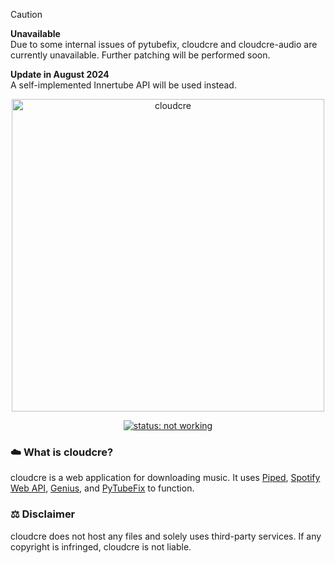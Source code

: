 > [!CAUTION]
> **Unavailable** <br>
> Due to some internal issues of pytubefix,
> cloudcre and cloudcre-audio are currently
> unavailable.
> Further patching will be performed soon. <br>

**Update in August 2024** <br>
A self-implemented Innertube API will be used instead.

<p align="center"><a href="https://cloudcre.vercel.app"><img src="https://cloudcre.vercel.app/ico/thumbnail.png" alt="cloudcre" width="500"></a></p>
<p align="center"><a href="https://cloudcre.vercel.app"><img src="https://img.shields.io/badge/status-not_working-red?style=for-the-badge&logo=vercel&labelColor=black" alt="status: not working"></a></p>

### :cloud: What is cloudcre?
cloudcre is a web application for downloading music. It uses [Piped](https://piped.kavin.rocks), [Spotify Web API](https://developer.spotify.com/documentation/web-api), [Genius](https://genius.com), and [PyTubeFix](https://pytubefix.io/en/latest/) to function.

### :balance_scale: Disclaimer
cloudcre does not host any files and solely uses third-party services. If any copyright is infringed, cloudcre is not liable.
